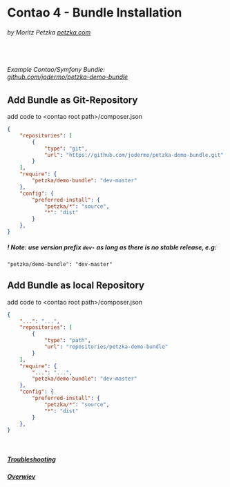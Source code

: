 # Contao 4 - Bundle Installation
###### by Moritz Petzka [petzka.com](https://petzka.com) 

<br>

###### Example Contao/Symfony Bundle: <br> [github.com/jodermo/petzka-demo-bundle](https://github.com/jodermo/petzka-demo-bundle)



## Add Bundle as Git-Repository<br>
add code to \<contao root path\>/composer.json
```json
{
    "repositories": [
        {
            "type": "git",
            "url": "https://github.com/jodermo/petzka-demo-bundle.git"
        }
    ],
    "require": {
        "petzka/demo-bundle": "dev-master"
    },
    "config": {
        "preferred-install": {
            "petzka/*": "source",
            "*": "dist"
        }
    },
}
```

##### ! Note: use version prefix `dev-` as long as there is no stable release, e.g:
    "petzka/demo-bundle": "dev-master"

## Add Bundle as local Repository<br>
add code to \<contao root path\>/composer.json
```json
{
    "...": "...",
    "repositories": [
        {
            "type": "path",
            "url": "repositories/petzka-demo-bundle"
        }
    ],
    "require": {
        "...": "...",
        "petzka/demo-bundle": "dev-master"
    },
    "config": {
        "preferred-install": {
            "petzka/*": "source",
            "*": "dist"
        }
    },
}
```

<br>


##### [Troubleshooting](../troubleshooting/README.md)
##### [Overwiev](../..//README.md)

